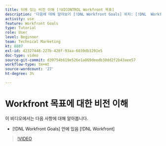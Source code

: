 ```yaml
---
title: 뒤에 있는 비전 이해 [!UICONTROL Workfront 목표]
description: '다음에 대해 알아보기 [!DNL Workfront Goals] 위치: [!DNL  Workfront] 제품 팀.'
activity: use
feature: Workfront Goals
type: Tutorial
role: User
level: Beginner
team: Technical Marketing
kt: 8887
exl-id: 42327448-227b-428f-93aa-6039db1291e5
doc-type: video
source-git-commit: d39754b619e526e1a869deedb38dd2f2b43aee57
workflow-type: tm+mt
source-wordcount: '27'
ht-degree: 3%

---
```


# Workfront 목표에 대한 비전 이해

이 비디오에서는 다음 사항에 대해 알아봅니다.

* [!DNL Workfront Goals] 안에 있음 [!DNL  Workfront]

>[!VIDEO](https://video.tv.adobe.com/v/335181/?quality=12)
